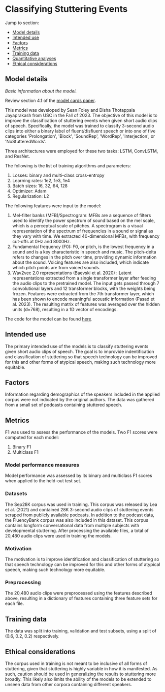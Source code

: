 # Classifying Stuttering Events

Jump to section:

- [Model details](#model-details)
- [Intended use](#intended-use)
- [Factors](#factors)
- [Metrics](#metrics)
- [Training data](#training-data)
- [Quantitative analyses](#quantitative-analyses)
- [Ethical considerations](#ethical-considerations)

## Model details

_Basic information about the model._

Review section 4.1 of the [model cards paper](https://arxiv.org/abs/1810.03993).

This model was developed by Sean Foley and Disha Thotappala Jayaprakash from USC in the Fall of 2023. The objective of this model is to improve the classification of stuttering events when given short audio clips of speech. Specifically, the model was trained to classify 3-second audio clips into either a binary label of fluent/disfluent speech or into one of five categories 'Prolongation', 'Block', 'SoundRep', 'WordRep', 'Interjection', or 'NoStutteredWords'. 

Three architectures were employed for these two tasks: LSTM, ConvLSTM, and ResNet. 

The following is the list of training algorithms and parameters:

1. Losses: binary and multi-class cross-entropy
2. Learning rates: 1e2, 1e3, 1e4
3. Batch sizes: 16, 32, 64, 128
4. Optimizer: Adam
5. Regularization: L2

The following features were input to the model:

1. Mel-filter banks (MFB)/Spectrogram: MFBs are a sequence of filters used to identify the power spectrum of sound based on the mel scale, which is a perceptual scale of pitches. A spectrogram is a visual representation of the spectrum of frequencies in a sound or signal as they vary with time. We extracted 40-dimensional MFBs, with frequency cut-offs at 0Hz and 8000Hz.
2. Fundamental frequency (F0): F0, or pitch, is the lowest frequency in a sound and is a key characteristic in speech and music. The pitch-delta refers to changes in the pitch over time, providing dynamic information about the sound. Voicing features are also included, which indicate which pitch points are from voiced sounds. 
3. Wav2vec 2.0 representations (Baevski et al. 2020) : Latent representations extracted from a single transformer layer after feeding the audio clips to the pretrained model. The input gets passed through 7 convolutional layers and 12 transformer blocks, with the weights being frozen. Features were extracted from the 7th transformer layer, which has been shown to encode meaningful acoustic information (Pasad et al. 2023). The resulting matrix of features was averaged over the hidden units (d=768), resulting in a 1D vector of encodings. 

The code for the model can be found [here](https://github.com/sfoley3/sep28k_stuttering_detection). 

## Intended use

The primary intended use of the models is to classify stuttering events given short audio clips of speech. The goal is to improvide indentification and classification of stuttering so that speech technology can be improved for this and other forms of atypical speech, making such technology more equitable. 

## Factors

Information regarding demographics of the speakers included in the applied corpus were not indicated by the original authors. The data was gathered from a small set of podcasts containing stuttered speech. 

## Metrics

F1 was used to assess the performance of the models. Two F1 scores were computed for each model:

1. Binary F1
2. Multiclass F1

### Model performance measures

Model performance was assessed by its binary and multiclass F1 scores when applied to the held-out test set. 

### Datasets

The Sep28K corpus was used in training. This corpus was released by Lea et al. (2021) and contained 28K 3-second audio clips of stuttering events scraped from publicly available podcasts. In addition to the podcast data, the FluencyBank corpus was also included in this dataset. This corpus contains longform conversational data from multiple subjects with developmental stuttering. After processing the available files, a total of 20,480 audio clips were used in training the models. 

### Motivation

The motivation is to improve identification and classification of stuttering so that speech technology can be improved for this and other forms of atypical speech, making such technology more equitable. 

### Preprocessing

The 20,480 audio clips were preprocessed using the features described above, resulting in a dictionary of features containing three feature sets for each file. 

## Training data

The data was split into training, validation and test subsets, using a split of (0.6, 0.2, 0.2) respectively. 

## Ethical considerations

The corpus used in training is not meant to be inclusive of all forms of stuttering, given that stuttering is highly variable in how it is manifested. As such, caution should be used in generalizing the results to stuttering more broadly. This likely also limits the ability of the models to be extended to unseen data from other corpora containing different speakers. 

